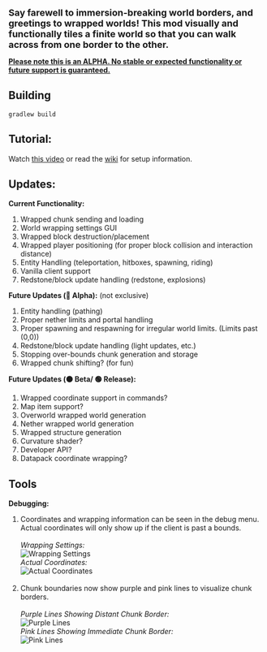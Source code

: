 <font size = "4">**Say farewell to immersion-breaking world borders, and greetings to wrapped worlds! This mod visually and functionally tiles a finite world so that you can walk across from one border to the other.**</font>
<br>

<ins>**Please note this is an ALPHA. No stable or expected functionality or future support is guaranteed.**</ins>

## Building
`gradlew build`

##  Tutorial:<br>
Watch [this video](https://www.youtube.com/watch?v=bmkUSeLEE7Y) or read the [wiki](https://github.com/FamroFexl/Circumnavigate/wiki) for setup information.

## Updates:
**Current Functionality:**
1. Wrapped chunk sending and loading
2. World wrapping settings GUI
3. Wrapped block destruction/placement
4. Wrapped player positioning (for proper block collision and interaction distance)
5. Entity Handling (teleportation, hitboxes, spawning, riding)
6. Vanilla client support
7. Redstone/block update handling (redstone, explosions)

**Future Updates (🔴 Alpha):** (not exclusive)
1. Entity handling (pathing)
2. Proper nether limits and portal handling
3. Proper spawning and respawning for irregular world limits. (Limits past (0,0))
4. Redstone/block update handling (light updates, etc.)
5. Stopping over-bounds chunk generation and storage
7. Wrapped chunk shifting? (for fun)

**Future Updates (🟠 Beta/ 🟢 Release):**
1. Wrapped coordinate support in commands?
2. Map item support?
3. Overworld wrapped world generation
4. Nether wrapped world generation
5. Wrapped structure generation
6. Curvature shader?
7. Developer API?
8. Datapack coordinate wrapping?


## Tools
**Debugging:**
1. Coordinates and wrapping information can be seen in the debug menu. Actual coordinates will only show up if the client is past a bounds. <br><br>
   _Wrapping Settings:_<br>
   ![Wrapping Settings](https://cdn.modrinth.com/data/cached_images/63223899ff1dc90d88d9f2d3d2a92dc5fff77a52.png)<br>
   _Actual Coordinates:_<br>
   ![Actual Coordinates](https://cdn.modrinth.com/data/cached_images/8459b9c4cbc31029cf8bacc6859c6d18fbdfabab.png)<br><br>
2. Chunk boundaries now show purple and pink lines to visualize chunk borders.<br><br>
   _Purple Lines Showing Distant Chunk Border:_<br>
   ![Purple Lines](https://cdn.modrinth.com/data/cached_images/d6c82034730d44ada5b072dded8c4a639dd66d7f.png)<br>
   _Pink Lines Showing Immediate Chunk Border:_<br>
   ![Pink Lines](https://cdn.modrinth.com/data/cached_images/657bbd9156a338134939835d84534ce13040be1a.png)

